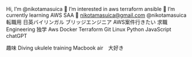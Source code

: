 Hi, I’m @nikotamasuica 👀 I’m interested in aws terraform ansible 🌱 I’m currently learning AWS SAA 💞️ nikotamasuica@gmail.com @nikotamasuica 転職用 日英バイリンガル ブリッジエンジニア AWS案件行きたい 求職
Engineering 独学 Aws Docker Terraform Git Linux Python JavaScript chatGPT

趣味 Diving ukulele training Macbook air　大好き
